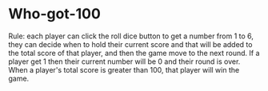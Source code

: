 # Who-got-100
Rule: each player can click the roll dice button to get a number from 1 to 6, they can decide when to hold their current score and that will be added to the total score of that player, and then the game move to the next round. If a player get 1 then their current number will be 0 and their round is over. 
When a player's total score is greater than 100, that player will win the game.
